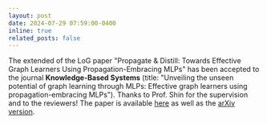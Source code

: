 ```yaml
---
layout: post
date: 2024-07-29 07:59:00-0400
inline: true
related_posts: false
---
```


The extended of the LoG paper "Propagate & Distill: Towards Effective Graph Learners Using Propagation-Embracing MLPs" has been accepted to the journal **Knowledge-Based Systems** (title: "Unveiling the unseen potential of graph learning through MLPs: Effective graph learners using propagation-embracing MLPs"). Thanks to Prof. Shin for the supervision and to the reviewers! The paper is available [here](https://www.sciencedirect.com/science/article/abs/pii/S0950705124009316) as well as the [arXiv version](https://arxiv.org/abs/2311.11759).